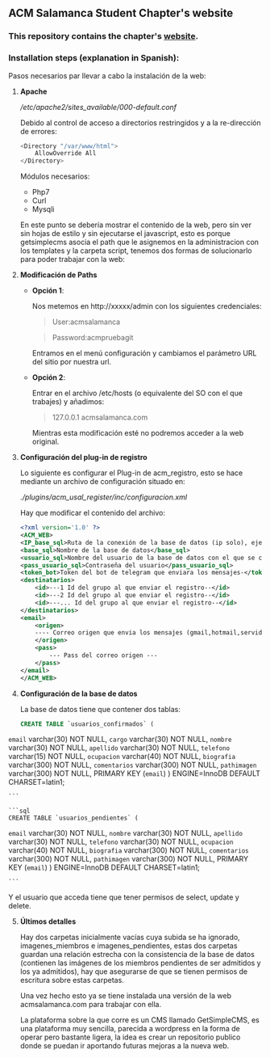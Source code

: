 ## ACM Salamanca Student Chapter's website

### This repository contains the chapter's [website](https://acmsalamanca.com/).

### Installation steps (explanation in Spanish):

Pasos necesarios par llevar a cabo la instalación de la web:

1. **Apache**

	*/etc/apache2/sites_available/000-default.conf*
	
	Debido al control de acceso a directorios restringidos y a la re-dirección de errores:
	
	```bash
	<Directory "/var/www/html">
		AllowOverride All
	</Directory>
	```

	Módulos necesarios:
	* Php7
	* Curl
	* Mysqli

	En este punto se debería mostrar el contenido de la web, pero sin ver sin hojas de estilo y sin ejecutarse el javascript, esto es porque getsimplecms asocia el path que le asignemos en la administracion con los templates y la carpeta script, tenemos dos formas de solucionarlo para poder trabajar con la web:

2. **Modificación de Paths**

	* **Opción 1**:

		Nos metemos en http://xxxxx/admin con los siguientes credenciales:
		
		>User:acmsalamanca
		
		>Password:acmpruebagit
	
		Entramos en el menú configuración y cambiamos el parámetro URL del sitio por nuestra url.

	* **Opción 2**:
	
		Entrar en el archivo /etc/hosts (o equivalente del SO con el que trabajes) y añadimos:
	
		>127.0.0.1       acmsalamanca.com
		
		Mientras esta modificación esté no podremos acceder a la web original.


3. **Configuración del plug-in de registro**
	
	Lo siguiente es configurar el Plug-in de acm_registro, esto se hace mediante un archivo de configuración situado en:
		
	*./plugins/acm_usal_register/inc/configuracion.xml*

	Hay que modificar el contenido del archivo:
	
	```xml
	<?xml version='1.0' ?>
	<ACM_WEB>
 	<IP_base_sql>Ruta de la conexión de la base de datos (ip solo), ejemplo: localhost</IP_base_sql> 
 	<base_sql>Nombre de la base de datos</base_sql>
 	<usuario_sql>Nombre del usuario de la base de datos con el que se conectara el plugin</usuario_sql>
 	<pass_usuario_sql>Contraseña del usuario</pass_usuario_sql>
 	<token_bot>Token del bot de telegram que enviara los mensajes-</token_bot>
 	<destinatarios>
 		<id>---1 Id del grupo al que enviar el registro--</id>
 		<id>---2 Id del grupo al que enviar el registro--</id>
 		<id>---... Id del grupo al que enviar el registro--</id>
 	</destinatarios>
 	<email>
 		<origen>
 		---- Correo origen que envia los mensajes (gmail,hotmail,servidor local ...)----
		</origen>
 		<pass>
 			--- Pass del correo origen ---
 		</pass>
 	</email>
	</ACM_WEB>
	
	```

4. **Configuración de la base de datos**

	La base de datos tiene que contener dos tablas:

	```sql
	CREATE TABLE `usuarios_confirmados` (
  `email` varchar(30) NOT NULL,
  `cargo` varchar(30) NOT NULL,
  `nombre` varchar(30) NOT NULL,
  `apellido` varchar(30) NOT NULL,
  `telefono` varchar(15) NOT NULL,
  `ocupacion` varchar(40) NOT NULL,
  `biografia` varchar(300) NOT NULL,
  `comentarios` varchar(300) NOT NULL,
  `pathimagen` varchar(300) NOT NULL,
  PRIMARY KEY (`email`)
	) ENGINE=InnoDB DEFAULT CHARSET=latin1;
	
	```
	
	```sql
	CREATE TABLE `usuarios_pendientes` (
  `email` varchar(30) NOT NULL,
  `nombre` varchar(30) NOT NULL,
  `apellido` varchar(30) NOT NULL,
  `telefono` varchar(30) NOT NULL,
  `ocupacion` varchar(40) NOT NULL,
  `biografia` varchar(300) NOT NULL,
  `comentarios` varchar(300) NOT NULL,
  `pathimagen` varchar(300) NOT NULL,
  PRIMARY KEY (`email`)
	) ENGINE=InnoDB DEFAULT CHARSET=latin1;
	
	```
Y el usuario que acceda tiene que tener permisos de select, update y delete.

5. **Últimos detalles**

	Hay dos carpetas inicialmente vacías cuya subida se ha ignorado, imagenes_miembros e imagenes_pendientes, estas dos carpetas guardan una relación estrecha con la consistencia de la base de datos (contienen las imágenes de los miembros pendientes de ser admitidos y los ya admitidos), hay que asegurarse de que se tienen permisos de escritura sobre estas carpetas.

	Una vez hecho esto ya se tiene instalada una versión de la web acmsalamanca.com para trabajar con ella.

	La plataforma sobre la que corre es un CMS llamado GetSimpleCMS, es una plataforma muy sencilla, parecida a wordpress en la forma de operar pero bastante ligera, la idea es crear un repositorio publico donde se puedan ir aportando futuras mejoras a la nueva web.
